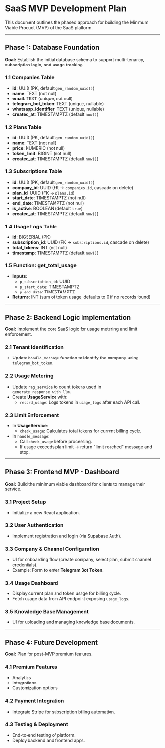 # SaaS MVP Development Plan

This document outlines the phased approach for building the Minimum Viable Product (MVP) of the SaaS platform.

---

## Phase 1: Database Foundation
**Goal:** Establish the initial database schema to support multi-tenancy, subscription logic, and usage tracking.

### 1.1 Companies Table
- **id**: UUID (PK, default `gen_random_uuid()`)
- **name**: TEXT (not null)
- **email**: TEXT (unique, not null)
- **telegram_bot_token**: TEXT (unique, nullable)
- **whatsapp_identifier**: TEXT (unique, nullable)
- **created_at**: TIMESTAMPTZ (default `now()`)

### 1.2 Plans Table
- **id**: UUID (PK, default `gen_random_uuid()`)
- **name**: TEXT (not null)
- **price**: NUMERIC (not null)
- **token_limit**: BIGINT (not null)
- **created_at**: TIMESTAMPTZ (default `now()`)

### 1.3 Subscriptions Table
- **id**: UUID (PK, default `gen_random_uuid()`)
- **company_id**: UUID (FK → `companies.id`, cascade on delete)
- **plan_id**: UUID (FK → `plans.id`)
- **start_date**: TIMESTAMPTZ (not null)
- **end_date**: TIMESTAMPTZ (not null)
- **is_active**: BOOLEAN (default `true`)
- **created_at**: TIMESTAMPTZ (default `now()`)

### 1.4 Usage Logs Table
- **id**: BIGSERIAL (PK)
- **subscription_id**: UUID (FK → `subscriptions.id`, cascade on delete)
- **total_tokens**: INT (not null)
- **timestamp**: TIMESTAMPTZ (default `now()`)

### 1.5 Function: get_total_usage
- **Inputs**:
  - `p_subscription_id`: UUID  
  - `p_start_date`: TIMESTAMPTZ  
  - `p_end_date`: TIMESTAMPTZ  
- **Returns**: INT (sum of token usage, defaults to 0 if no records found)

---

## Phase 2: Backend Logic Implementation
**Goal:** Implement the core SaaS logic for usage metering and limit enforcement.

### 2.1 Tenant Identification
- Update `handle_message` function to identify the company using `telegram_bot_token`.

### 2.2 Usage Metering
- Update `rag_service` to count tokens used in `generate_response_with_llm`.
- Create **UsageService** with:
  - `record_usage`: Logs tokens in `usage_logs` after each API call.

### 2.3 Limit Enforcement
- In **UsageService**:
  - `check_usage`: Calculates total tokens for current billing cycle.
- In `handle_message`:
  - Call `check_usage` before processing.
  - If usage exceeds plan limit → return "limit reached" message and stop.

---

## Phase 3: Frontend MVP - Dashboard
**Goal:** Build the minimum viable dashboard for clients to manage their service.

### 3.1 Project Setup
- Initialize a new React application.

### 3.2 User Authentication
- Implement registration and login (via Supabase Auth).

### 3.3 Company & Channel Configuration
- UI for onboarding flow (create company, select plan, submit channel credentials).
- Example: Form to enter **Telegram Bot Token**.

### 3.4 Usage Dashboard
- Display current plan and token usage for billing cycle.
- Fetch usage data from API endpoint exposing `usage_logs`.

### 3.5 Knowledge Base Management
- UI for uploading and managing knowledge base documents.

---

## Phase 4: Future Development
**Goal:** Plan for post-MVP premium features.

### 4.1 Premium Features
- Analytics  
- Integrations  
- Customization options  

### 4.2 Payment Integration
- Integrate Stripe for subscription billing automation.

### 4.3 Testing & Deployment
- End-to-end testing of platform.
- Deploy backend and frontend apps.